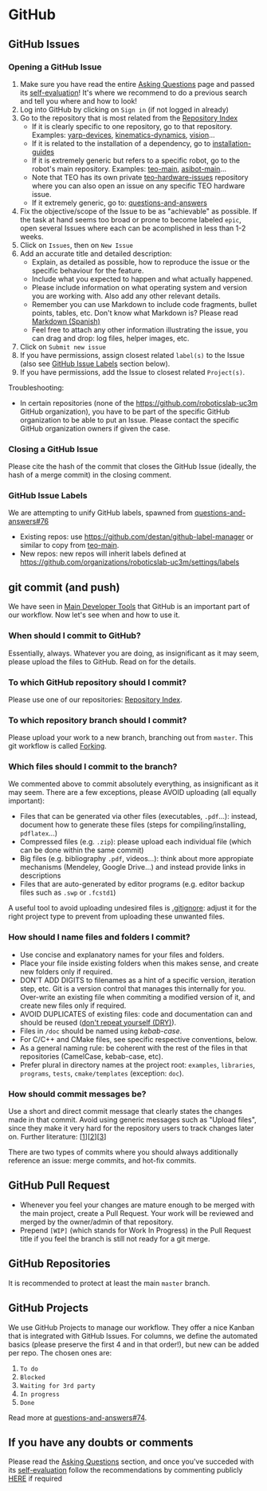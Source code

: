# GitHub

## GitHub Issues

### Opening a GitHub Issue

1. Make sure you have read the entire [Asking Questions](asking-questions.md) page and passed its [self-evaluation](asking-questions.md#self-evaluation-time)! It's where we recommend to do a previous search and tell you where and how to look!
1. Log into GitHub by clicking on `Sign in` (if not logged in already)
1. Go to the repository that is most related from the [Repository Index](appendix/repository-index.md)
    * If it is clearly specific to one repository, go to that repository. Examples: [yarp-devices](https://github.com/roboticslab-uc3m/yarp-devices/issues), [kinematics-dynamics](https://github.com/roboticslab-uc3m/kinematics-dynamics/issues), [vision](https://github.com/roboticslab-uc3m/vision/issues)...
    * If it is related to the installation of a dependency, go to [installation-guides](https://github.com/roboticslab-uc3m/installation-guides/issues)
    * If it is extremely generic but refers to a specific robot, go to the robot's main repository. Examples: [teo-main](https://github.com/roboticslab-uc3m/teo-main/issues), [asibot-main](https://github.com/roboticslab-uc3m/asibot-main/issues)...
    * Note that TEO has its own private [teo-hardware-issues](https://github.com/roboticslab-uc3m/teo-hardware-issues/issues) repository where you can also open an issue on any specific TEO hardware issue.
    * If it extremely generic, go to: [questions-and-answers](https://github.com/roboticslab-uc3m/questions-and-answers)
1. Fix the objective/scope of the Issue to be as "achievable" as possible. If the task at hand seems too broad or prone to become labeled `epic`, open several Issues where each can be acomplished in less than 1-2 weeks.
1. Click on `Issues`, then on `New Issue`
1. Add an accurate title and detailed description:
    * Explain, as detailed as possible, how to reproduce the issue or the specific behaviour for the feature.
    * Include what you expected to happen and what actually happened.
    * Please include information on what operating system and version you are working with. Also add any other relevant details.
    * Remember you can use Markdown to include code fragments, bullet points, tables, etc. Don't know what Markdown is? Please read [Markdown (Spanish)](https://asrob-uc3m.gitbooks.io/tutoriales/content/writing/markdown.html)
    * Feel free to attach any other information illustrating the issue, you can drag and drop: log files, helper images, etc.
1. Click on `Submit new issue`
1. If you have permissions, assign closest related `label(s)` to the Issue (also see [GitHub Issue Labels](#github-issue-labels) section below).
1. If you have permissions, add the Issue to closest related `Project(s)`.

Troubleshooting:
- In certain repositories (none of the https://github.com/roboticslab-uc3m GitHub organization), you have to be part of the specific GitHub organization to be able to put an Issue. Please contact the specific GitHub organization owners if given the case.

### Closing a GitHub Issue

Please cite the hash of the commit that closes the GitHub Issue (ideally, the hash of a merge commit) in the closing comment.

### GitHub Issue Labels

We are attempting to unify GitHub labels, spawned from [questions-and-answers#76](https://github.com/roboticslab-uc3m/questions-and-answers/issues/76)
- Existing repos: use https://github.com/destan/github-label-manager or similar to copy from [teo-main](https://github.com/roboticslab-uc3m/teo-main/labels).
- New repos: new repos will inherit labels defined at https://github.com/organizations/roboticslab-uc3m/settings/labels

## git commit (and push)

We have seen in [Main Developer Tools](main-developer-tools.md) that GitHub is an important part of our workflow. Now let's see when and how to use it.

### When should I commit to GitHub?

Essentially, always. Whatever you are doing, as insignificant as it may seem, please upload the files to GitHub. Read on for the details.

### To which GitHub repository should I commit?

Please use one of our repositories: [Repository Index](repository-index.md).

### To which repository branch should I commit?

Please upload your work to a new branch, branching out from `master`. This git workflow is called [Forking](https://www.atlassian.com/git/tutorials/comparing-workflows/forking-workflow/).

### Which files should I commit to the branch?

We commented above to commit absolutely everything, as insignificant as it may seem. There are a few exceptions, please AVOID uploading (all equally important):
* Files that can be generated via other files (executables, `.pdf`...): instead, document how to generate these files (steps for compiling/installing, `pdflatex`...)
* Compressed files (e.g. `.zip`): please upload each individual file (which can be done within the same commit)
* Big files (e.g. bibliography `.pdf`, videos...): think about more appropiate mechanisms (Mendeley, Google Drive...) and instead provide links in descriptions
* Files that are auto-generated by editor programs (e.g. editor backup files such as `.swp` or `.fcstd1`)

A useful tool to avoid uploading undesired files is [.gitignore](https://git-scm.com/docs/gitignore): adjust it for the right project type to prevent from uploading these unwanted files.

### How should I name files and folders I commit?

* Use concise and explanatory names for your files and folders.
* Place your file inside existing folders when this makes sense, and create new folders only if required.
* DON'T ADD DIGITS to filenames as a hint of a specific version, iteration step, etc. Git is a version control that manages this internally for you. Over-write an existing file when commiting a modified version of it, and create new files only if required.
* AVOID DUPLICATES of existing files: code and documentation can and should be reused ([don't repeat yourself (DRY)](https://en.wikipedia.org/wiki/Don%27t_repeat_yourself)).
* Files in `/doc` should be named using _kebab-case_.
* For C/C++ and CMake files, see specific respective conventions, below.
* As a general naming rule: be coherent with the rest of the files in that repositories (CamelCase, kebab-case, etc).
* Prefer plural in directory names at the project root: `examples`, `libraries`, `programs`, `tests`, `cmake/templates` (exception: `doc`).

### How should commit messages be?

Use a short and direct commit message that clearly states the changes made in that commit. Avoid using generic messages such as "Upload files", since they make it very hard for the repository users to track changes later on. Further literature: [[1](https://dhwthompson.com/2019/my-favourite-git-commit)][[2](https://news.ycombinator.com/item?id=21289827)][[3](https://github.com/mpv-player/mpv/commit/1e70e82baa9193f6f027338b0fab0f5078971fbe)]

There are two types of commits where you should always additionally reference an issue: merge commits, and hot-fix commits.

## GitHub Pull Request

- Whenever you feel your changes are mature enough to be merged with the main project, create a Pull Request. Your work will be reviewed and merged by the owner/admin of that repository.
- Prepend `[WIP]` (which stands for Work In Progress) in the Pull Request title if you feel the branch is still not ready for a git merge.

## GitHub Repositories

It is recommended to protect at least the main `master` branch.

## GitHub Projects

We use GitHub Projects to manage our workflow. They offer a nice Kanban that is integrated with GitHub Issues. For columns, we define the automated basics (please preserve the first 4 and in that order!), but new can be added per repo. The chosen ones are:

1. `To do`
2. `Blocked`
3. `Waiting for 3rd party`
4. `In progress`
5. `Done`

Read more at [questions-and-answers#74](https://github.com/roboticslab-uc3m/questions-and-answers/issues/74).

## If you have any doubts or comments

Please read the [Asking Questions](asking-questions.md) section, and once you've succeded with its [self-evaluation](asking-questions.md#self-evaluation-time) follow the recommendations by commenting publicly [HERE](https://github.com/roboticslab-uc3m/developer-manual/issues/new) if required
